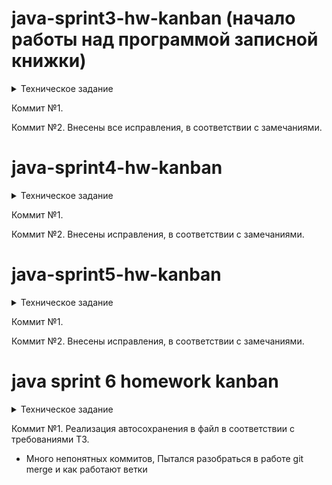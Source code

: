 #  java-sprint3-hw-kanban (начало работы над программой записной книжки)
<details> 
  <summary> Техническое задание </summary>
  Как человек обычно делает покупки? Если ему нужен не один продукт, а несколько, то очень вероятно, что сначала он составит список, чтобы ничего не забыть. Сделать это можно где угодно: на листе бумаги, в приложении для заметок или, например, в сообщении самому себе в мессенджере.
А теперь представьте, что это список не продуктов, а полноценных дел. И не каких-нибудь простых вроде «помыть посуду» или «позвонить бабушке», а сложных — например, «организовать большой семейный праздник» или «купить квартиру». Каждая из таких задач может разбиваться на несколько этапов со своими нюансами и сроками. А если над их выполнением будет работать не один человек, а целая команда, то организация процесса станет ещё сложнее.

Трекер задач.
Как системы контроля версий помогают команде работать с общим кодом, так и трекеры задач позволяют эффективно организовать совместную работу над задачами. Вам предстоит написать бэкенд для такого трекера. В итоге должна получиться программа, отвечающая за формирование модели данных.

💡 Пользователь не будет видеть консоль вашего приложения. Поэтому нужно сделать так, чтобы методы не просто печатали что-то в консоль, но и возвращали объекты нужных типов. Вы можете добавить консольный вывод для самопроверки в класcе Main, но на работу методов он влиять не должен.

Типы задач.
Простейшим кирпичиком такой системы является задача (англ. task). У задачи есть следующие свойства:
Название, кратко описывающее суть задачи (например, «Переезд»).
Описание, в котором раскрываются детали.
Уникальный идентификационный номер задачи, по которому её можно будет найти.
Статус, отображающий её прогресс. Мы будем выделять следующие этапы жизни задачи:
NEW — задача только создана, но к её выполнению ещё не приступили.
IN_PROGRESS — над задачей ведётся работа.
DONE — задача выполнена.
Иногда для выполнения какой-нибудь масштабной задачи её лучше разбить на подзадачи (англ. subtask). Большую задачу, которая делится на подзадачи, мы будем называть эпиком (англ. epic).
Таким образом, в нашей системе задачи могут быть трёх типов: обычные задачи, эпики и подзадачи. Для них должны выполняться следующие условия:
Для каждой подзадачи известно, в рамках какого эпика она выполняется.
Каждый эпик знает, какие подзадачи в него входят.
Завершение всех подзадач эпика считается завершением эпика.

Идентификатор задачи.
У каждого типа задач есть идентификатор. Это целое число, уникальное для всех типов задач. По нему мы находим, обновляем, удаляем задачи. При создании задачи менеджер присваивает ей новый идентификатор.

Менеджер.
Кроме классов для описания задач, вам нужно реализовать класс для объекта-менеджера. Он будет запускаться на старте программы и управлять всеми задачами. В нём должны быть реализованы следующие функции:
Возможность хранить задачи всех типов. Для этого вам нужно выбрать подходящую коллекцию.
Методы для каждого из типа задач(Задача/Эпик/Подзадача):
Получение списка всех задач.
Удаление всех задач.
Получение по идентификатору.
Создание. Сам объект должен передаваться в качестве параметра.
Обновление. Новая версия объекта с верным идентификатором передаётся в виде параметра.
Удаление по идентификатору.
Дополнительные методы:
Получение списка всех подзадач определённого эпика.
Управление статусами осуществляется по следующему правилу:
Менеджер сам не выбирает статус для задачи. Информация о нём приходит менеджеру вместе с информацией о самой задаче. По этим данным в одних случаях он будет сохранять статус, в других будет рассчитывать.
Для эпиков:
если у эпика нет подзадач или все они имеют статус NEW, то статус должен быть NEW.
если все подзадачи имеют статус DONE, то и эпик считается завершённым — со статусом DONE.
во всех остальных случаях статус должен быть IN_PROGRESS.

И ещё кое-что...
Проверка кода называется тестированием. Мы будем подробно рассказывать об этом дальше в курсе. Тем не менее, сам процесс тестирования можно начать уже сейчас. Создайте в классе Main методstatic void main(String[] args) и внутри него:
Создайте 2 задачи, один эпик с 2 подзадачами, а другой эпик с 1 подзадачей.
Распечатайте списки эпиков, задач и подзадач, через System.out.println(..)
Измените статусы созданных объектов, распечатайте. Проверьте, что статус задачи и подзадачи сохранился, а статус эпика рассчитался по статусам подзадач.
И, наконец, попробуйте удалить одну из задач и один из эпиков.
Воспользуйтесь дебаггером, поставляемым вместе со средой разработки, что бы понять логику работы программы и отладить.
Не оставляйте в коде мусор — превращённые в комментарии или ненужные куски кода. Это сквозной проект, на его основе вы будете делать несколько следующих домашних заданий. Давайте коммитам осмысленные комментарии: порядок в репозитории и коде — ключ к успеху написания хороших программ.
  </details>
  
Коммит №1.

Коммит №2. Внесены все исправления, в соответствии с замечаниями.


#  java-sprint4-hw-kanban
<details> 
  <summary> Техническое задание </summary>
Продолжим работать над трекером задач, который вы начали делать в прошлом спринте. Вам предстоит добавить в трекер новую функциональность, а также провести рефакторинг уже написанного кода с учётом изученных принципов ООП.

Менеджер теперь интерфейс. Из темы об абстракции и полиморфизме вы узнали, что при проектировании кода полезно разделять требования к желаемой функциональности объектов и то, как эта функциональность реализована. То есть набор методов, который должен быть у объекта, лучше вынести в интерфейс, а реализацию этих методов – в класс, который его реализует. Теперь нужно применить этот принцип к менеджеру задач. Класс TaskManager должен стать интерфейсом. В нём нужно собрать список методов, которые должны быть у любого объекта-менеджера. Вспомогательные методы, если вы их создавали, переносить в интерфейс не нужно. Созданный ранее класс менеджера нужно переименовать в InMemoryTaskManager. Именно то, что менеджер хранит всю информацию в оперативной памяти, и есть его главное свойство, позволяющее эффективно управлять задачами. Внутри класса должна остаться реализация методов. При этом важно не забыть имплементировать TaskManager, ведь в Java класс должен явно заявить, что он подходит под требования интерфейса.

История просмотров задач
Добавьте в программу новую функциональность — нужно, чтобы трекер отображал последние просмотренные пользователем задачи. Для этого добавьте метод getHistory() в TaskManager и реализуйте его — он должен возвращать последние 10 просмотренных задач. Просмотром будем считаться вызов у менеджера методов получения задачи по идентификатору — getTask(), getSubtask() и getEpic(). От повторных просмотров избавляться не нужно.

У метода getHistory() не будет параметров. Это значит, он формирует свой ответ, анализируя исключительно внутреннее состояние полей объекта менеджера. Подумайте, каким образом и какие данные вы запишете в поля менеджера для возможности извлекать из них историю посещений. Так как в истории отображается, к каким задачам было обращение в методах getTask(), getSubtask() и getEpic(), эти данные в полях менеджера будут обновляться при вызове этих трех методов.
Обратите внимание, что просмотрен может быть любой тип задачи. То есть возвращаемый список задач может содержать объект одного из трех типов на любой своей позиции. Чтобы описать ячейку такого списка, нужно вспомнить о полиморфизме и выбрать тип, являющийся общим родителем обоих классов.

Утилитарный класс
Со временем в приложении трекера появится несколько реализаций интерфейса TaskManager. Чтобы не зависеть от реализации, создайте утилитарный класс Managers. На нём будет лежать вся ответственность за создание менеджера задач. То есть Managers должен сам подбирать нужную реализацию TaskManagerи возвращать объект правильного типа.
У Managersбудет метод getDefault(). При этом вызывающему неизвестен конкретный класс, только то, что объект, который возвращает getDefault(), реализует интерфейс TaskManager.

Статусы задач как перечисление. Так как варианты возможных статусов у задачи ограничены, для их хранения в программе лучше завести перечисляемый тип enum.

Тестирование вашего решения.
Убедитесь, что ваше решение работает! В главном классе воспроизведите несложный пользовательский сценарий:
создайте несколько задач разного типа.
вызовите разные методы интерфейса TaskManager и напечатайте историю просмотров после каждого вызова. Если код рабочий, то история просмотров задач будет отображаться корректно.
Сделайте историю задач интерфейсом.
В этом спринте возможности трекера ограничены — в истории просмотров допускается дублирование и она может содержать только десять задач. В следующем спринте вам нужно будет убрать дубли и расширить её размер. Чтобы подготовиться к этому, проведите рефакторинг кода.
Создайте отдельный интерфейс для управления историей просмотров — HistoryManager. У него будет два метода. Первый add(Task task) должен помечать задачи как просмотренные, а второй getHistory() — возвращать их список.
Объявите класс InMemoryHistoryManager и перенесите в него часть кода для работы с историей из класса InMemoryTaskManager. Новый класс InMemoryHistoryManager должен реализовывать интерфейс HistoryManager.
Добавьте в служебный класс Managers статический метод HistoryManager getDefaultHistory(). Он должен возвращать объект InMemoryHistoryManager — историю просмотров.
Проверьте, что теперь InMemoryTaskManager обращается к менеджеру истории через интерфейс HistoryManager и использует реализацию, которую возвращает метод getDefaultHistory().
Ещё раз всё протестируйте!
  </details>
  
Коммит №1.

Коммит №2. Внесены исправления, в соответствии с замечаниями.


#  java-sprint5-hw-kanban
<details> 
  <summary> Техническое задание </summary>
  Пришло время потренироваться и усовершенствовать код трекера с помощью полученных знаний о списках и хеш-таблицах! В этом спринте вам предстоит поработать с историей просмотров задач, а именно избавиться от повторных просмотров в ней и ограничения на размер истории. Поехали!
  
Обратите внимание. Недостаточно реализовать код таким образом, чтобы программа пробегалась по всей истории просмотров и только после этого удаляла предыдущий просмотр. Ведь тогда время работы этой программы будет линейно зависеть от длины истории. Ваша цель — реализовать функциональность так, чтобы время просмотра задачи никак не зависело от общего количества задач в истории. 

Интерфейс HistoryManager. У нас уже есть интерфейс, осталось добавить метод void remove(int id) для удаления задачи из просмотра. И реализовать его в классе InMemoryHistoryManager. Добавьте его вызов при удалении задач, чтобы они также удалялись из истории просмотров.

Дальнейшая разработка алгоритма с CustomLinkedList и HashMap. Программа должна запоминать порядок вызовов метода add, ведь именно в этом порядке просмотры будут выстраиваться в истории. Для хранения порядка вызовов удобно использовать список. Если какая-либо задача просматривалась несколько раз, в истории должен отобразиться только последний просмотр. Предыдущий просмотр должен быть удалён сразу же после появления нового — за O(1). Из темы о списках вы узнали, что константное время выполнения операции может гарантировать связный список CustomLinkedList. Однако его стандартная реализация в данном случае не подойдёт. Поэтому вам предстоит написать собственную. CustomLinkedList позволяет удалить элемент из произвольного места за О(1) с одним важным условием — если программа уже дошла до этого места по списку. Чтобы выполнить условие, создайте стандартную HashMap. Её ключом будет id задачи, просмотр которой требуется удалить, а значением — место просмотра этой задачи в списке, то есть узел связного списка. С помощью номера задачи можно получить соответствующий ему узел связного списка и удалить его. Реализация метода getHistory должна перекладывать задачи из связного списка в ArrayList для формирования ответа.

Тестирование работы программы. После написания менеджера истории проверьте его работу: создайте две задачи, эпик с тремя подзадачами и эпик без подзадач; запросите созданные задачи несколько раз в разном порядке; после каждого запроса выведите историю и убедитесь, что в ней нет повторов; удалите задачу, которая есть в истории, и проверьте, что при печати она не будет выводиться; удалите эпик с тремя подзадачами и убедитесь, что из истории удалился как сам эпик, так и все его подзадачи.
  </details>
  
Коммит №1.  

Коммит №2. Внесены исправления, в соответствии с замечаниями.


#  java sprint 6 homework kanban
<details> 
  <summary> Техническое задание </summary>
   В этом спринте вы добавите в трекер задач ещё одну полезную опцию. Текущая реализация хранит состояние менеджера в оперативной памяти, из-за этого после перезапуска приложения все нужные нам данные теряются. Решить эту проблему может такой класс менеджера, который будет после каждой операции автоматически сохранять все задачи и их состояние в специальный файл.
Вам предстоит создать вторую реализацию менеджера. У него будет такая же система классов и интерфейсов, как и у нынешнего. Новый и старый менеджеры будут отличаться только деталями реализации методов: один хранит информацию в оперативной памяти, другой — в файле.

Вторая реализация менеджера. Итак, создайте класс FileBackedTasksManager. В нём вы будете прописывать логику автосохранения в файл. Этот класс, как и InMemoryTasksManager, должен имплементировать интерфейс менеджера TasksManager.
Теперь нужно написать реализацию для нового класса. Если у вас появится желание просто скопировать код из InMemoryTasksManager и дополнить его в нужных местах функцией сохранения в файл, остановитесь! Старайтесь избегать дублирования кода, это признак плохого стиля.
В данном случае есть более изящное решение: можно наследовать FileBackedTasksManager от InMemoryTasksManager и получить от класса-родителя желаемую логику работы менеджера. Останется только дописать в некоторых местах вызовы метода автосохранения.

Метод автосохранения. Пусть новый менеджер получает файл для автосохранения в своём конструкторе и сохраняет его в поле. Создайте метод save без параметров — он будет сохранять текущее состояние менеджера в указанный файл.
Теперь достаточно переопределить каждую модифицирующую операцию таким образом, чтобы сначала выполнялась версия, унаследованная от предка, а затем — метод save. Например:

Затем нужно продумать логику метода save. Что он должен сохранять? Все задачи, подзадачи, эпики и историю просмотра любых задач. Для удобства работы рекомендуем выбрать текстовый формат CSV (англ. Comma-Separated Values, «значения, разделённые запятыми»). 

Сначала через запятую перечисляются все поля задач. Ниже находится список задач, каждая из них записана с новой строки. Дальше — пустая строка, которая отделяет задачи от истории просмотров. И заключительная строка — это идентификаторы задач из истории просмотров.
Файл из нашего примера можно прочитать так: в трекер добавлены задача, эпик и подзадача. Эпик и подзадача просмотрены и выполнены. Задача осталась в состоянии новой и не была просмотрена.

Итог. У вас должно появиться несколько новых классов, а также новый менеджер с опцией сохранения состояния. Убедитесь, что он работает корректно, и отправляйте свой код на ревью.
</details>

Коммит №1. Реализация автосохранения в файл в соответствии с требованиями ТЗ.  

* Много непонятных коммитов, Пытался разобраться в работе git merge и как работают ветки
